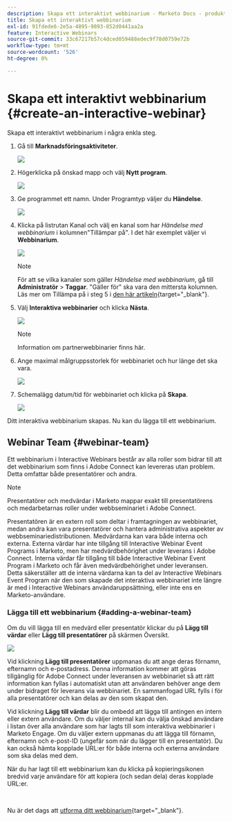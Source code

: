 ```yaml
---
description: Skapa ett interaktivt webbinarium - Marketo Docs - produktdokumentation
title: Skapa ett interaktivt webbinarium
exl-id: 91fdede6-2e5a-4895-9893-852d0441aa2a
feature: Interactive Webinars
source-git-commit: 33c67217b57c4dced059488edec9f78d0759e72b
workflow-type: tm+mt
source-wordcount: '526'
ht-degree: 0%

---
```


# Skapa ett interaktivt webbinarium {#create-an-interactive-webinar}

Skapa ett interaktivt webbinarium i några enkla steg.

1. Gå till **Marknadsföringsaktiviteter**.

   ![](assets/create-an-interactive-webinar-1.png)

1. Högerklicka på önskad mapp och välj **Nytt program**.

   ![](assets/create-an-interactive-webinar-2.png)

1. Ge programmet ett namn. Under Programtyp väljer du **Händelse**.

   ![](assets/create-an-interactive-webinar-3.png)

1. Klicka på listrutan Kanal och välj en kanal som har _Händelse med webbinarium_ i kolumnen&quot;Tillämpar på&quot;. I det här exemplet väljer vi **Webbinarium**.

   ![](assets/create-an-interactive-webinar-4.png)

   >[!NOTE]
   >
   >För att se vilka kanaler som gäller _Händelse med webbinarium_, gå till **Administratör** > **Taggar**. &quot;Gäller för&quot; ska vara den mittersta kolumnen. Läs mer om Tillämpa på i steg 5 i [den här artikeln](/help/marketo/product-docs/administration/tags/create-a-program-channel.md){target="_blank"}.

1. Välj **Interaktiva webbinarier** och klicka **Nästa**.

   ![](assets/create-an-interactive-webinar-5.png)

   >[!NOTE]
   >
   >Information om partnerwebbinarier finns här.

1. Ange maximal målgruppsstorlek för webbinariet och hur länge det ska vara.

   ![](assets/create-an-interactive-webinar-6.png)

1. Schemalägg datum/tid för webbinariet och klicka på **Skapa**.

   ![](assets/create-an-interactive-webinar-7.png)

Ditt interaktiva webbinarium skapas. Nu kan du lägga till ett webbinarium.

## Webinar Team {#webinar-team}

Ett webbinarium i Interactive Webinars består av alla roller som bidrar till att det webbinarium som finns i Adobe Connect kan levereras utan problem. Detta omfattar både presentatörer och andra.

>[!NOTE]
>
>Presentatörer och medvärdar i Marketo mappar exakt till presentatörens och medarbetarnas roller under webbseminariet i Adobe Connect.

Presentatören är en extern roll som deltar i framtagningen av webbinariet, medan andra kan vara presentatörer och hantera administrativa aspekter av webbseminariedistributionen. Medvärdarna kan vara både interna och externa. Externa värdar har inte tillgång till Interactive Webinar Event Programs i Marketo, men har medvärdbehörighet under leverans i Adobe Connect. Interna värdar får tillgång till både Interactive Webinar Event Program i Marketo och får även medvärdbehörighet under leveransen. Detta säkerställer att de interna värdarna kan ta del av Interactive Webinars Event Program när den som skapade det interaktiva webbinariet inte längre är med i Interactive Webinars användaruppsättning, eller inte ens en Marketo-användare.

### Lägga till ett webbinarium {#adding-a-webinar-team}

Om du vill lägga till en medvärd eller presentatör klickar du på **Lägg till värdar** eller **Lägg till presentatörer** på skärmen Översikt.

![](assets/create-an-interactive-webinar-8.png)

Vid klickning **Lägg till presentatörer** uppmanas du att ange deras förnamn, efternamn och e-postadress. Denna information kommer att göras tillgänglig för Adobe Connect under leveransen av webbinariet så att rätt information kan fyllas i automatiskt utan att användaren behöver ange dem under bidraget för leverans via webbinariet. En sammanfogad URL fylls i för alla presentatörer och kan delas av den som skapat den.

Vid klickning **Lägg till värdar** blir du ombedd att lägga till antingen en intern eller extern användare. Om du väljer internal kan du välja önskad användare i listan över alla användare som har lagts till som interaktiva webbinarier i Marketo Engage. Om du väljer extern uppmanas du att lägga till förnamn, efternamn och e-post-ID (ungefär som när du lägger till en presentatör). Du kan också hämta kopplade URL:er för både interna och externa användare som ska delas med dem.

När du har lagt till ett webbinarium kan du klicka på kopieringsikonen bredvid varje användare för att kopiera (och sedan dela) deras kopplade URL:er.

<br>

Nu är det dags att [utforma ditt webbinarium](/help/marketo/product-docs/demand-generation/events/interactive-webinars/designing-interactive-webinars.md){target="_blank"}.
